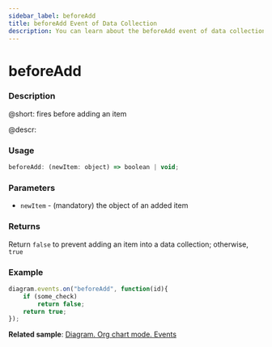 ```yaml
---
sidebar_label: beforeAdd
title: beforeAdd Event of Data Collection
description: You can learn about the beforeAdd event of data collection in the documentation of the DHTMLX JavaScript Diagram library. Browse developer guides and API reference, try out code examples and live demos, and download a free 30-day evaluation version of DHTMLX Diagram.
---
```


# beforeAdd

### Description

@short: fires before adding an item

@descr:

### Usage

~~~js
beforeAdd: (newItem: object) => boolean | void;
~~~

### Parameters

- `newItem` - (mandatory) the object of an added item

### Returns

Return `false` to prevent adding an item into a data collection; otherwise, `true`

### Example

~~~js
diagram.events.on("beforeAdd", function(id){
	if (some_check)
		return false;
	return true;
});
~~~

**Related sample**: [Diagram. Org chart mode. Events](https://snippet.dhtmlx.com/l38pct7c)
